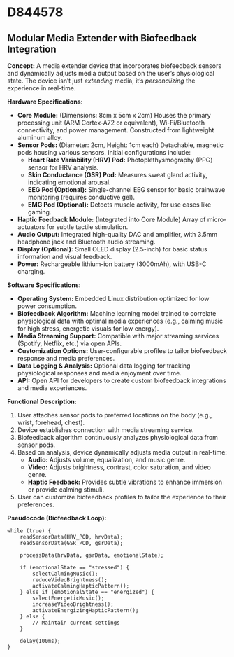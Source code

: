 # D844578

## Modular Media Extender with Biofeedback Integration

**Concept:** A media extender device that incorporates biofeedback sensors and dynamically adjusts media output based on the user’s physiological state. The device isn’t just *extending* media, it’s *personalizing* the experience in real-time.

**Hardware Specifications:**

*   **Core Module:** (Dimensions: 8cm x 5cm x 2cm) Houses the primary processing unit (ARM Cortex-A72 or equivalent), Wi-Fi/Bluetooth connectivity, and power management. Constructed from lightweight aluminum alloy.
*   **Sensor Pods:** (Diameter: 2cm, Height: 1cm each) Detachable, magnetic pods housing various sensors. Initial configurations include:
    *   **Heart Rate Variability (HRV) Pod:** Photoplethysmography (PPG) sensor for HRV analysis.
    *   **Skin Conductance (GSR) Pod:** Measures sweat gland activity, indicating emotional arousal.
    *   **EEG Pod (Optional):** Single-channel EEG sensor for basic brainwave monitoring (requires conductive gel).
    *   **EMG Pod (Optional):** Detects muscle activity, for use cases like gaming.
*   **Haptic Feedback Module:** (Integrated into Core Module) Array of micro-actuators for subtle tactile stimulation.
*   **Audio Output:** Integrated high-quality DAC and amplifier, with 3.5mm headphone jack and Bluetooth audio streaming.
*   **Display (Optional):** Small OLED display (2.5-inch) for basic status information and visual feedback.
*   **Power:** Rechargeable lithium-ion battery (3000mAh), with USB-C charging.

**Software Specifications:**

*   **Operating System:** Embedded Linux distribution optimized for low power consumption.
*   **Biofeedback Algorithm:**  Machine learning model trained to correlate physiological data with optimal media experiences (e.g., calming music for high stress, energetic visuals for low energy).
*   **Media Streaming Support:**  Compatible with major streaming services (Spotify, Netflix, etc.) via open APIs.
*   **Customization Options:** User-configurable profiles to tailor biofeedback response and media preferences.
*   **Data Logging & Analysis:**  Optional data logging for tracking physiological responses and media enjoyment over time.
*   **API:** Open API for developers to create custom biofeedback integrations and media experiences.

**Functional Description:**

1.  User attaches sensor pods to preferred locations on the body (e.g., wrist, forehead, chest).
2.  Device establishes connection with media streaming service.
3.  Biofeedback algorithm continuously analyzes physiological data from sensor pods.
4.  Based on analysis, device dynamically adjusts media output in real-time:
    *   **Audio:** Adjusts volume, equalization, and music genre.
    *   **Video:** Adjusts brightness, contrast, color saturation, and video genre.
    *   **Haptic Feedback:** Provides subtle vibrations to enhance immersion or provide calming stimuli.
5.  User can customize biofeedback profiles to tailor the experience to their preferences.

**Pseudocode (Biofeedback Loop):**

```
while (true) {
    readSensorData(HRV_POD, hrvData);
    readSensorData(GSR_POD, gsrData);

    processData(hrvData, gsrData, emotionalState);

    if (emotionalState == "stressed") {
        selectCalmingMusic();
        reduceVideoBrightness();
        activateCalmingHapticPattern();
    } else if (emotionalState == "energized") {
        selectEnergeticMusic();
        increaseVideoBrightness();
        activateEnergizingHapticPattern();
    } else {
        // Maintain current settings
    }

    delay(100ms);
}
```